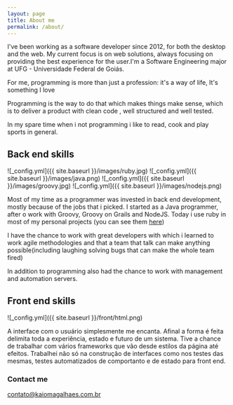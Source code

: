 ```yaml
---
layout: page
title: About me
permalink: /about/
---
```


I've been working as a software developer since 2012, for both the desktop and the web. My current focus is on web solutions, always focusing on providing the best experience for the user.I'm a Software Engineering major at UFG - Universidade Federal de Goiás.

For me, programming is more than just a profession: it's a way of life, It's something I love

Programming is the way to do that which makes things make sense, which is to deliver a product with clean code , well structured and well tested.

In my spare time when i not programming i like to read, cook and play sports in general.

## Back end skills
![_config.yml]({{ site.baseurl }}/images/ruby.jpg)
![_config.yml]({{ site.baseurl }}/images/java.png)
![_config.yml]({{ site.baseurl }}/images/groovy.jpg)
![_config.yml]({{ site.baseurl }}/images/nodejs.png)

Most of my time as a programmer was invested in back end development, mostly because of the jobs that i picked. I started as a Java programmer, after o work with Groovy, Groovy on Grails and NodeJS.
Today i use ruby in most of my personal projects (you can see them [here](https://github.com/kaiomagalhaes))

I have the chance to work with great developers with which i learned to work agile methodologies and that a team that talk can make anything possible(including laughing solving bugs that can make the whole team fired)

In addition to programming also had the chance to work with management and automation servers.

## Front end skills
![_config.yml]({{ site.baseurl }}/front/html.png)

A interface com o usuário simplesmente me encanta. Afinal a forma é feita delimita toda a experiência, estado e futuro de um sistema. Tive a chance de trabalhar com vários frameworks que vão desde estilos da página até efeitos. Trabalhei não só na construção de interfaces como nos testes das mesmas, testes automatizados de comportanto e de estado para front end.

### Contact me

[contato@kaiomagalhaes.com.br](mailto:contato@kaiomagalhaes.com.br)